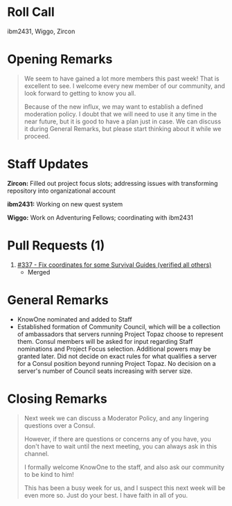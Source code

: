 # Roll Call
ibm2431, Wiggo, Zircon
# Opening Remarks
> We seem to have gained a lot more members this past week! That is excellent to see. I welcome every new member of our community, and look forward to getting to know you all.
>
> Because of the new influx, we may want to establish a defined moderation policy. I doubt that we will need to use it any time in the near future, but it is good to have a plan just in case. We can discuss it during General Remarks, but please start thinking about it while we proceed.
# Staff Updates
**Zircon:** Filled out project focus slots; addressing issues with transforming repository into organizational account

**ibm2431:** Working on new quest system

**Wiggo:** Work on Adventuring Fellows; coordinating with ibm2431
# Pull Requests (1)
1. [#337 - Fix coordinates for some Survival Guides (verified all others)](https://github.com/project-topaz/topaz/pull/337)
    - Merged
# General Remarks
- KnowOne nominated and added to Staff
- Established formation of Community Council, which will be a collection of ambassadors that servers running Project Topaz choose to represent them. Consul members will be asked for input regarding Staff nominations and Project Focus selection. Additional powers may be granted later. Did not decide on exact rules for what qualifies a server for a Consul position beyond running Project Topaz. No decision on a server's number of Council seats increasing with server size.
# Closing Remarks
> Next week we can discuss a Moderator Policy, and any lingering questions over a Consul.
>
> However, if there are questions or concerns any of you have, you don't have to wait until the next meeting, you can always ask in this channel.
>
> I formally welcome KnowOne to the staff, and also ask our community to be kind to him!
>
> This has been a busy week for us, and I suspect this next week will be even more so. Just do your best. I have faith in all of you.